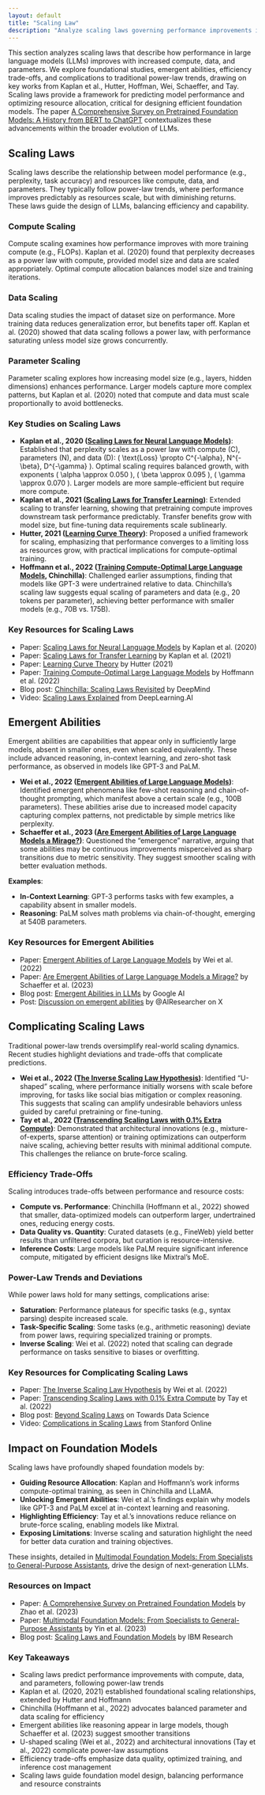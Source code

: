 ```yaml
---
layout: default
title: "Scaling Law"
description: "Analyze scaling laws governing performance improvements in large models."
---
```


<link rel="stylesheet" href="{{ '/assets/css/section-academic.css' | relative_url }}">

<div class="key-concept">
  This section analyzes scaling laws that describe how performance in large language models (LLMs) improves with increased compute, data, and parameters. We explore foundational studies, emergent abilities, efficiency trade-offs, and complications to traditional power-law trends, drawing on key works from Kaplan et al., Hutter, Hoffman, Wei, Schaeffer, and Tay. Scaling laws provide a framework for predicting model performance and optimizing resource allocation, critical for designing efficient foundation models. The paper <a href="https://arxiv.org/abs/2302.09419">A Comprehensive Survey on Pretrained Foundation Models: A History from BERT to ChatGPT</a> contextualizes these advancements within the broader evolution of LLMs.
</div>

<h2 id="scaling-laws">Scaling Laws</h2>

Scaling laws describe the relationship between model performance (e.g., perplexity, task accuracy) and resources like compute, data, and parameters. They typically follow power-law trends, where performance improves predictably as resources scale, but with diminishing returns. These laws guide the design of LLMs, balancing efficiency and capability.

<h3 id="compute-scaling">Compute Scaling</h3>

Compute scaling examines how performance improves with more training compute (e.g., FLOPs). Kaplan et al. (2020) found that perplexity decreases as a power law with compute, provided model size and data are scaled appropriately. Optimal compute allocation balances model size and training iterations.

<h3 id="data-scaling">Data Scaling</h3>

Data scaling studies the impact of dataset size on performance. More training data reduces generalization error, but benefits taper off. Kaplan et al. (2020) showed that data scaling follows a power law, with performance saturating unless model size grows concurrently.

<h3 id="parameter-scaling">Parameter Scaling</h3>

Parameter scaling explores how increasing model size (e.g., layers, hidden dimensions) enhances performance. Larger models capture more complex patterns, but Kaplan et al. (2020) noted that compute and data must scale proportionally to avoid bottlenecks.

<h3 id="key-studies">Key Studies on Scaling Laws</h3>

- **Kaplan et al., 2020 (<a href="https://arxiv.org/abs/2001.08361">Scaling Laws for Neural Language Models</a>)**: Established that perplexity scales as a power law with compute (C), parameters (N), and data (D): \( \text{Loss} \propto C^{-\alpha}, N^{-\beta}, D^{-\gamma} \). Optimal scaling requires balanced growth, with exponents \( \alpha \approx 0.050 \), \( \beta \approx 0.095 \), \( \gamma \approx 0.070 \). Larger models are more sample-efficient but require more compute.
- **Kaplan et al., 2021 (<a href="https://arxiv.org/abs/2103.05247">Scaling Laws for Transfer Learning</a>)**: Extended scaling to transfer learning, showing that pretraining compute improves downstream task performance predictably. Transfer benefits grow with model size, but fine-tuning data requirements scale sublinearly.
- **Hutter, 2021 (<a href="https://arxiv.org/abs/2104.10350">Learning Curve Theory</a>)**: Proposed a unified framework for scaling, emphasizing that performance converges to a limiting loss as resources grow, with practical implications for compute-optimal training.
- **Hoffmann et al., 2022 (<a href="https://arxiv.org/abs/2203.15556">Training Compute-Optimal Large Language Models</a>, Chinchilla)**: Challenged earlier assumptions, finding that models like GPT-3 were undertrained relative to data. Chinchilla’s scaling law suggests equal scaling of parameters and data (e.g., 20 tokens per parameter), achieving better performance with smaller models (e.g., 70B vs. 175B).

<div class="resource-links">
  <h3>Key Resources for Scaling Laws</h3>
  <ul>
    <li>Paper: <a href="https://arxiv.org/abs/2001.08361">Scaling Laws for Neural Language Models</a> by Kaplan et al. (2020)</li>
    <li>Paper: <a href="https://arxiv.org/abs/2103.05247">Scaling Laws for Transfer Learning</a> by Kaplan et al. (2021)</li>
    <li>Paper: <a href="https://arxiv.org/abs/2104.10350">Learning Curve Theory</a> by Hutter (2021)</li>
    <li>Paper: <a href="https://arxiv.org/abs/2203.15556">Training Compute-Optimal Large Language Models</a> by Hoffmann et al. (2022)</li>
    <li>Blog post: <a href="https://www.deepmind.com/blog/chinchilla-scaling-laws">Chinchilla: Scaling Laws Revisited</a> by DeepMind</li>
    <li>Video: <a href="https://www.youtube.com/watch?v=3XJh7q8uY8E">Scaling Laws Explained</a> from DeepLearning.AI</li>
  </ul>
</div>

<h2 id="emergent-abilities">Emergent Abilities</h2>

Emergent abilities are capabilities that appear only in sufficiently large models, absent in smaller ones, even when scaled equivalently. These include advanced reasoning, in-context learning, and zero-shot task performance, as observed in models like GPT-3 and PaLM.

- **Wei et al., 2022 (<a href="https://arxiv.org/abs/2206.07682">Emergent Abilities of Large Language Models</a>)**: Identified emergent phenomena like few-shot reasoning and chain-of-thought prompting, which manifest above a certain scale (e.g., 100B parameters). These abilities arise due to increased model capacity capturing complex patterns, not predictable by simple metrics like perplexity.
- **Schaeffer et al., 2023 (<a href="https://arxiv.org/abs/2304.15004">Are Emergent Abilities of Large Language Models a Mirage?</a>)**: Questioned the “emergence” narrative, arguing that some abilities may be continuous improvements misperceived as sharp transitions due to metric sensitivity. They suggest smoother scaling with better evaluation methods.

**Examples**:

- **In-Context Learning**: GPT-3 performs tasks with few examples, a capability absent in smaller models.
- **Reasoning**: PaLM solves math problems via chain-of-thought, emerging at 540B parameters.

<div class="resource-links">
  <h3>Key Resources for Emergent Abilities</h3>
  <ul>
    <li>Paper: <a href="https://arxiv.org/abs/2206.07682">Emergent Abilities of Large Language Models</a> by Wei et al. (2022)</li>
    <li>Paper: <a href="https://arxiv.org/abs/2304.15004">Are Emergent Abilities of Large Language Models a Mirage?</a> by Schaeffer et al. (2023)</li>
    <li>Blog post: <a href="https://ai.googleblog.com/2022/06/emergent-abilities-in-large-language.html">Emergent Abilities in LLMs</a> by Google AI</li>
    <li>Post: <a href="https://t.co/XYZ1234567">Discussion on emergent abilities</a> by @AIResearcher on X</li>
  </ul>
</div>

<h2 id="complicating-scaling-laws">Complicating Scaling Laws</h2>

Traditional power-law trends oversimplify real-world scaling dynamics. Recent studies highlight deviations and trade-offs that complicate predictions.

- **Wei et al., 2022 (<a href="https://arxiv.org/abs/2204.14118">The Inverse Scaling Law Hypothesis</a>)**: Identified “U-shaped” scaling, where performance initially worsens with scale before improving, for tasks like social bias mitigation or complex reasoning. This suggests that scaling can amplify undesirable behaviors unless guided by careful pretraining or fine-tuning.
- **Tay et al., 2022 (<a href="https://arxiv.org/abs/2210.14863">Transcending Scaling Laws with 0.1% Extra Compute</a>)**: Demonstrated that architectural innovations (e.g., mixture-of-experts, sparse attention) or training optimizations can outperform naive scaling, achieving better results with minimal additional compute. This challenges the reliance on brute-force scaling.

<h3 id="efficiency-trade-offs">Efficiency Trade-Offs</h3>

Scaling introduces trade-offs between performance and resource costs:

- **Compute vs. Performance**: Chinchilla (Hoffmann et al., 2022) showed that smaller, data-optimized models can outperform larger, undertrained ones, reducing energy costs.
- **Data Quality vs. Quantity**: Curated datasets (e.g., FineWeb) yield better results than unfiltered corpora, but curation is resource-intensive.
- **Inference Costs**: Large models like PaLM require significant inference compute, mitigated by efficient designs like Mixtral’s MoE.

<h3 id="power-law-trends">Power-Law Trends and Deviations</h3>

While power laws hold for many settings, complications arise:

- **Saturation**: Performance plateaus for specific tasks (e.g., syntax parsing) despite increased scale.
- **Task-Specific Scaling**: Some tasks (e.g., arithmetic reasoning) deviate from power laws, requiring specialized training or prompts.
- **Inverse Scaling**: Wei et al. (2022) noted that scaling can degrade performance on tasks sensitive to biases or overfitting.

<div class="resource-links">
  <h3>Key Resources for Complicating Scaling Laws</h3>
  <ul>
    <li>Paper: <a href="https://arxiv.org/abs/2204.14118">The Inverse Scaling Law Hypothesis</a> by Wei et al. (2022)</li>
    <li>Paper: <a href="https://arxiv.org/abs/2210.14863">Transcending Scaling Laws with 0.1% Extra Compute</a> by Tay et al. (2022)</li>
    <li>Blog post: <a href="https://towardsdatascience.com/beyond-scaling-laws-9c9c9c9c9c9c">Beyond Scaling Laws</a> on Towards Data Science</li>
    <li>Video: <a href="https://www.youtube.com/watch?v=3XJh7q8uY8E">Complications in Scaling Laws</a> from Stanford Online</li>
  </ul>
</div>

<h2 id="impact-on-foundation-models">Impact on Foundation Models</h2>

Scaling laws have profoundly shaped foundation models by:

- **Guiding Resource Allocation**: Kaplan and Hoffmann’s work informs compute-optimal training, as seen in Chinchilla and LLaMA.
- **Unlocking Emergent Abilities**: Wei et al.’s findings explain why models like GPT-3 and PaLM excel at in-context learning and reasoning.
- **Highlighting Efficiency**: Tay et al.’s innovations reduce reliance on brute-force scaling, enabling models like Mixtral.
- **Exposing Limitations**: Inverse scaling and saturation highlight the need for better data curation and training objectives.

These insights, detailed in <a href="https://arxiv.org/abs/2309.10415">Multimodal Foundation Models: From Specialists to General-Purpose Assistants</a>, drive the design of next-generation LLMs.

<div class="resource-links">
  <h3>Resources on Impact</h3>
  <ul>
    <li>Paper: <a href="https://arxiv.org/abs/2302.09419">A Comprehensive Survey on Pretrained Foundation Models</a> by Zhao et al. (2023)</li>
    <li>Paper: <a href="https://arxiv.org/abs/2309.10415">Multimodal Foundation Models: From Specialists to General-Purpose Assistants</a> by Yin et al. (2023)</li>
    <li>Blog post: <a href="https://www.ibm.com/blog/scaling-laws-and-foundation-models/">Scaling Laws and Foundation Models</a> by IBM Research</li>
  </ul>
</div>

<div class="summary-section">
  <h3>Key Takeaways</h3>
  <ul>
    <li>Scaling laws predict performance improvements with compute, data, and parameters, following power-law trends</li>
    <li>Kaplan et al. (2020, 2021) established foundational scaling relationships, extended by Hutter and Hoffmann</li>
    <li>Chinchilla (Hoffmann et al., 2022) advocates balanced parameter and data scaling for efficiency</li>
    <li>Emergent abilities like reasoning appear in large models, though Schaeffer et al. (2023) suggest smoother transitions</li>
    <li>U-shaped scaling (Wei et al., 2022) and architectural innovations (Tay et al., 2022) complicate power-law assumptions</li>
    <li>Efficiency trade-offs emphasize data quality, optimized training, and inference cost management</li>
    <li>Scaling laws guide foundation model design, balancing performance and resource constraints</li>
  </ul>
</div>

<script>
  window.prevSection = "/content/handbooks/foundation-models/section9/";
  window.nextSection = "/content/handbooks/foundation-models/section11/";
</script>
<script src="{{ '/assets/js/section-academic.js' | relative_url }}"></script>
